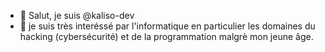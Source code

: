 - 👋 Salut, je suis @kaliso-dev
- 👀 je suis très interéssé par l'informatique en particulier les domaines du hacking (cybersécurité) et de la programmation malgrè mon jeune âge.
